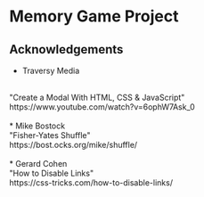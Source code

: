 # Memory Game Project

## Acknowledgements
- Traversy Media
<br>
"Create a Modal With HTML, CSS & JavaScript"
<br>
https://www.youtube.com/watch?v=6ophW7Ask_0
<br><br>
* Mike Bostock
<br>
"Fisher-Yates Shuffle"
<br>
https://bost.ocks.org/mike/shuffle/
<br><br>
* Gerard Cohen
<br>
"How to Disable Links"
<br>
https://css-tricks.com/how-to-disable-links/
<br><br>
